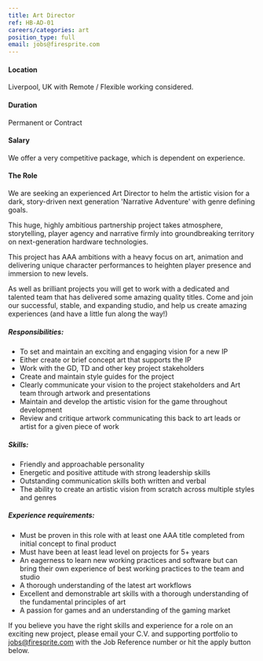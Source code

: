 ```yaml
---
title: Art Director
ref: HB-AD-01
careers/categories: art
position_type: full
email: jobs@firesprite.com
---
```

#### Location

Liverpool, UK with Remote / Flexible working considered.

#### Duration

Permanent or Contract

#### Salary

We offer a very competitive package, which is dependent on experience.

#### The Role

We are seeking an experienced Art Director to helm the artistic vision for a dark, story-driven next generation 'Narrative Adventure' with genre defining goals.

This huge, highly ambitious partnership project takes atmosphere, storytelling, player agency and narrative firmly into groundbreaking territory on next-generation hardware technologies.

This project has AAA ambitions with a heavy focus on art, animation and delivering unique character performances to heighten player presence and immersion to new levels.

As well as brilliant projects you will get to work with a dedicated and talented team that has delivered some amazing quality titles. Come and join our successful, stable, and expanding studio, and help us create amazing experiences (and have a little fun along the way!)

##### **Responsibilities:**

* To set and maintain an exciting and engaging vision for a new IP
* Either create or brief concept art that supports the IP
* Work with the GD, TD and other key project stakeholders
* Create and maintain style guides for the project
* Clearly communicate your vision to the project stakeholders and Art team through artwork and presentations
* Maintain and develop the artistic vision for the game throughout development
* Review and critique artwork communicating this back to art leads or artist for a given piece of work

##### **Skills:**

* Friendly and approachable personality
* Energetic and positive attitude with strong leadership skills
* Outstanding communication skills both written and verbal
* The ability to create an artistic vision from scratch across multiple styles and genres

##### **Experience requirements:**

* Must be proven in this role with at least one AAA title completed from initial concept to final product
* Must have been at least lead level on projects for 5+ years
* An eagerness to learn new working practices and software but can bring their own experience of best working practices to the team and studio
* A thorough understanding of the latest art workflows
* Excellent and demonstrable art skills with a thorough understanding of the fundamental principles of art
* A passion for games and an understanding of the gaming market

If you believe you have the right skills and experience for a role on an exciting new project, please email your C.V. and supporting portfolio to jobs@firesprite.com with the Job Reference number or hit the apply button below.